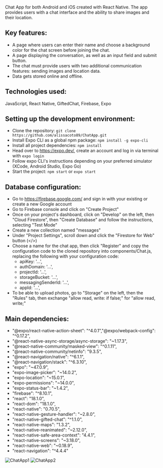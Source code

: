 Chat App for both Android and iOS created with React Native. The app provides users with a chat interface and the ability to share images and their location.

## Key features:

- A page where users can enter their name and choose a background color for the chat screen before joining the chat.
- A page displaying the conversation, as well as an input field and submit button.
- The chat must provide users with two additional communication features: sending images and location data.
- Data gets stored online and offline.

## Technologies used:

JavaScript, React Native, GiftedChat, Firebase, Expo

## Setting up the development environment:

- Clone the repository: `git clone https://github.com/alissacoto89/ChatApp.git`
- Install Expo CLI as a global npm package: `npm install -g expo-cli`
- Install all project dependencies: `npm install`
- Head over to https://expo.dev/, create an account and log in via terminal with `expo login`
- Follow expo CLI's instructions depending on your preferred simulator (XCode, Android Studio, Expo Go)
- Start the project: `npm start` or `expo start`

## Database configuration:

- Go to https://firebase.google.com/ and sign in with your existing or create a new Google account
- Go to Firebase console and click on "Create Project"
- Once on your project's dashboard, click on "Develop" on the left, then "Cloud Firestore", then "Create Database" and follow the instructions, selecting "Test Mode"
- Create a new collection named "messages"
- Under "Project Settings", scroll down and click the "Firestore for Web" button (</>)
- Choose a name for the chat app, then click "Register" and copy the configuration code to the cloned repository into components/Chat.js, replacing the following with your configuration code:
  - apiKey: '...',
  - authDomain: '...',
  - projectId: '...',
  - storageBucket: '...',
  - messagingSenderId: '...',
  - appId: '...',
- To be able to upload photos, go to "Storage" on the left, then the "Rules" tab, then exchange "allow read, write: if false;" for "allow read, write;"

## Main dependencies:
- "@expo/react-native-action-sheet": "^4.0.1","@expo/webpack-config": "^0.17.2",
- "@react-native-async-storage/async-storage": "~1.17.3",
- "@react-native-community/masked-view": "^0.1.11",
- "@react-native-community/netinfo": "9.3.5",
- "@react-navigation/native": "^6.1.1",
- "@react-navigation/stack": "^6.3.10",
- "expo": "~47.0.9",
- "expo-image-picker": "~14.0.2",
- "expo-location": "~15.0.1",
- "expo-permissions": "~14.0.0",
- "expo-status-bar": "~1.4.2",
- "firebase": "^8.10.1",
- "react": "18.1.0",
- "react-dom": "18.1.0",
- "react-native": "0.70.5",
- "react-native-gesture-handler": "~2.8.0",
- "react-native-gifted-chat": "^1.1.0",
- "react-native-maps": "1.3.2",
- "react-native-reanimated": "~2.12.0",
- "react-native-safe-area-context": "4.4.1",
- "react-native-screens": "~3.18.0",
- "react-native-web": "~0.18.9",
- "react-navigation": "^4.4.4"

![ChatApp1](https://user-images.githubusercontent.com/109038162/211649959-b2d20e29-417b-4845-b2ff-ec2acd2a1514.jpg)
![ChatApp2](https://user-images.githubusercontent.com/109038162/211649977-e9205661-5f28-4522-bb71-ed62b813a86c.jpg)

